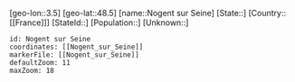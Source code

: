﻿---
location: [48.5,3.5]
mapzoom: [7,12] 
mapmarker: city 
type: City
tags:
- geo/City


SpocWebEntityId: 32935
isDeleted: false
confidential: public

---
[geo-lon::3.5]
[geo-lat::48.5]
[name::Nogent sur Seine]
[State::]
[Country::[[France]]]
[StateId::]
[Population::]
[Unknown::]


```leaflet
id: Nogent sur Seine
coordinates: [[Nogent_sur_Seine]]
markerFile: [[Nogent_sur_Seine]]
defaultZoom: 11 
maxZoom: 18
```

